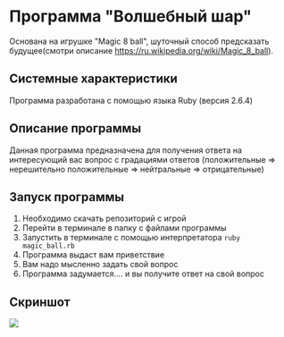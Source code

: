 # Программа "Волшебный шар"
Основана на игрушке "Magic 8 ball", шуточный способ предсказать будущее(смотри описание https://ru.wikipedia.org/wiki/Magic_8_ball).

## Системные характеристики
Программа разработана с помощью языка Ruby (версия 2.6.4)

## Описание программы
Данная программа предназначена для получения ответа на интересующий вас вопрос
c градациями ответов (положительные => нерешительно положительные => нейтральные => отрицательные)

## Запуск программы
1. Необходимо скачать репозиторий с игрой
2. Перейти в терминале в папку с файлами программы
3. Запустить в терминале с помощью интерпретатора 
`ruby magic_ball.rb`
4. Программа выдаст вам приветствие
5. Вам надо мысленно задать свой вопрос
6. Программа задумается.... и вы получите ответ на свой вопрос

## Скриншот

![](https://github.com/megafabr/magic_ball/blob/master/8ball.PNG)
